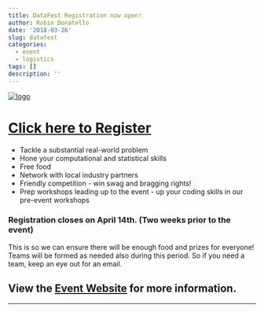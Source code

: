 ```yaml
---
title: DataFest Registration now open!
author: Robin Donatello
date: '2018-03-26'
slug: datafest
categories:
  - event
  - logistics
tags: []
description: ''
---
```



[![logo](/img/datafest_logo_Chico_Red.png)](https://csucdsi.github.io/datafest/)


# [Click here to Register](https://goo.gl/forms/BfEjTwpCks4zavFZ2)

* Tackle a substantial real-world problem
* Hone your computational and statistical skills
* Free food
* Network with local industry partners
* Friendly competition - win swag and bragging rights!
* Prep workshops leading up to the event - up your coding skills in our pre-event workshops


### Registration closes on April 14th. (Two weeks prior to the event)
This is so we can ensure there will be enough food and prizes for everyone!
Teams will be formed as needed also during this period. So if you need a team, keep an eye out for an email. 


## View the [Event Website](https://csucdsi.github.io/datafest/) for more information. 

----
